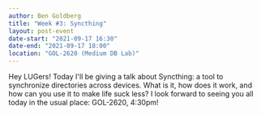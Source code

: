 ```yaml
---
author: Ben Goldberg
title: "Week #3: Syncthing"
layout: post-event
date-start: "2021-09-17 16:30"
date-end: "2021-09-17 18:00"
location: "GOL-2620 (Medium DB Lab)"
---
```


Hey LUGers! Today I'll be giving a talk about Syncthing: a tool to synchronize
directories across devices. What is it, how does it work, and how can you use
it to make life suck less? I look forward to seeing you all today in the usual
place: GOL-2620, 4:30pm!
